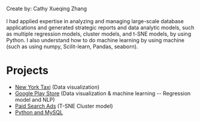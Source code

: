 Create by: Cathy Xueqing Zhang<br/><br/>
I had applied expertise in analyzing and managing large-scale database applications and generated strategic reports and data analytic models, such as multiple regression models, cluster models, and t-SNE models, by using Python. I also understand how to do machine learning by using machine (such as using numpy, Scilit-learn, Pandas, seaborn). 

# Projects
- [New York Taxi](https://github.com/CathyXueqingZhang/Jobapplication/tree/master/Python/NY_TAXI) (Data visualization)
- [Google Play Store](https://github.com/CathyXueqingZhang/Jobapplication/tree/master/Python/Google) (Data visualization & machine learning -- Regression model and NLP)
- [Paid Search Ads](https://github.com/CathyXueqingZhang/Jobapplication/tree/master/Python/Paid_Search) (T-SNE Cluster model)
- [Python and MySQL](https://github.com/CathyXueqingZhang/Jobapplication/tree/master/Python/Python-MySql/)
